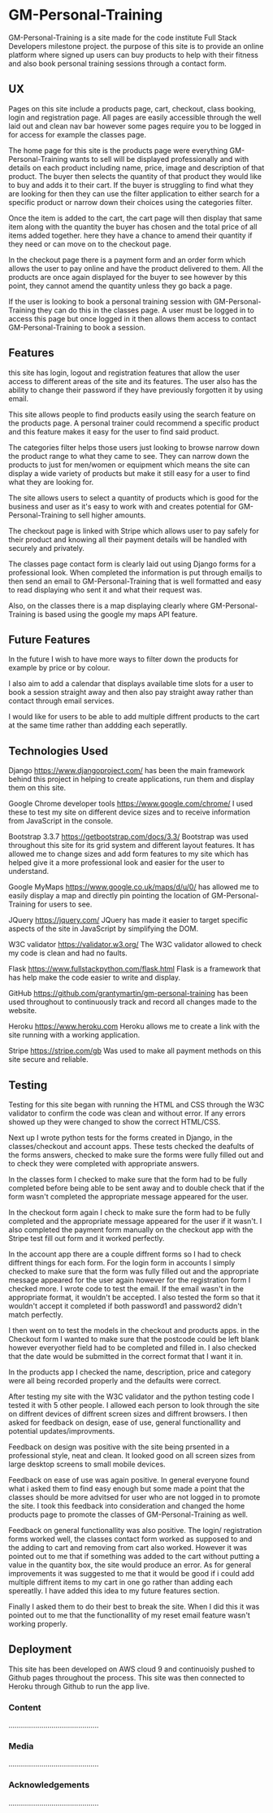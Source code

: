 # GM-Personal-Training

GM-Personal-Training is a site made for the code institute Full Stack Developers milestone project. the purpose of this site is to provide an online platform where signed up users can buy products to help with their fitness and also book personal training sessions through a contact form. 

## UX

Pages on this site include a products page, cart, checkout, class booking, login and registration page. All pages are easily accessible through the well laid out and clean nav bar however some pages require you to be logged in for access for example the classes page.

The home page for this site is the products page were everything GM-Personal-Training wants to sell will be displayed professionally and with details on each product including name, price, image and description of that product. The buyer then selects the quantity of that product they would like to buy and adds it to their cart. If the buyer is struggling to find what they are looking for then they can use the filter application to either search for a specific product or narrow down their choices using the categories filter.

Once the item is added to the cart, the cart page will then display that same item along with the quantity the buyer has chosen and the total price of all items added together. here they have a chance to amend their quantity if they need or can move on to the checkout page.

In the checkout page there is a payment form and an order form which allows the user to pay online and have the product delivered to them. All the products are once again displayed for the buyer to see however by this point, they cannot amend the quantity unless they go back a page.

If the user is looking to book a personal training session with GM-Personal-Training they can do this in the classes page. A user must be logged in to access this page but once logged in it then allows them access to contact GM-Personal-Training to book a session.

## Features 

this site has login, logout and registration features that allow the user access to different areas of the site and its features. The user also has the ability to change their password if they have previously forgotten it by using email.

This site allows people to find products easily using the search feature on the products page. A personal trainer could recommend a specific product and this feature makes it easy for the user to find said product.

The categories filter helps those users just looking to browse narrow down the product range to what they came to see. They can narrow down the products to just for men/women or equipment which means the site can display a wide variety of products but make it still easy for a user to find what they are looking for.

The site allows users to select a quantity of products which is good for the business and user as it's easy to work with and creates potential for GM-Personal-Training to sell higher amounts.

The checkout page is linked with Stripe which allows user to pay safely for their product and knowing all their payment details will be handled with securely and privately.

The classes page contact form is clearly laid out using Django forms for a professional look. When completed the information is put through emailjs to then send an email to GM-Personal-Training that is well formatted and easy to read displaying who sent it and what their request was.

Also, on the classes there is a map displaying clearly where GM-Personal-Training is based using the google my maps API feature.

## Future Features

In the future I wish to have more ways to filter down the products for example by price or by colour. 

I also aim to add a calendar that displays available time slots for a user to book a session straight away and then also pay straight away rather than contact through email services.

I would like for users to be able to add multiple diffrent products to the cart at the same time rather than addding each seperatlly.

## Technologies Used

Django https://www.djangoproject.com/ has been the main framework behind this project in helping to create applications, run them and display them on this site.

Google Chrome developer tools https://www.google.com/chrome/ I used these to test my site on different device sizes and to receive information from JavaScript in the console.

Bootstrap 3.3.7 https://getbootstrap.com/docs/3.3/ Bootstrap was used throughout this site for its grid system and different layout features. It has allowed me to change sizes and add form features to my site which has helped give it a more professional look and easier for the user to understand.

Google MyMaps https://www.google.co.uk/maps/d/u/0/ has allowed me to easily display a map and directly pin pointing the location of GM-Personal-Training for users to see.

JQuery https://jquery.com/ JQuery has made it easier to target specific aspects of the site in JavaScript by simplifying the DOM.

W3C validator https://validator.w3.org/ The W3C validator allowed to check my code is clean and had no faults.

Flask https://www.fullstackpython.com/flask.html Flask is a framework that has help make the code easier to write and display.

GitHub https://github.com/grantymartin/gm-personal-training has been used throughout to continuously track and record all changes made to the website. 

Heroku https://www.heroku.com Heroku allows me to create a link with the site running with a working application.

Stripe https://stripe.com/gb Was used to make all payment methods on this site secure and reliable.

## Testing

Testing for this site began with running the HTML and CSS through the W3C validator to confirm the code was clean and without error. If any errors showed up they were changed to show the correct HTML/CSS. 

Next up I wrote python tests for the forms created in Django, in the classes/checkout and account apps. These tests checked the deafults of the forms answers, checked to make sure the forms were fully filled out and to check they were completed with appropriate answers. 

In the classes form I checked to make sure that the form had to be fully completed before being able to be sent away and to double check that if the form wasn't completed the appropriate message appeared for the user.

In the checkout form again I check to make sure the form had to be fully completed and the appropriate message appeared for the user if it wasn't. I also completed the payment form manually on the checkout app with the Stripe test fill out form and it worked perfectly.

In the account app there are a couple diffrent forms so I had to check diffrent things for each form. For the login form in accounts I simply checked to make sure that the form was fully filled out and the appropriate message appeared for the user again however for the registration form I checked more. I wrote code to test the email. If the email wasn't in the appropriate format, it wouldn't be accepted. I also tested the form so that it wouldn't accept it completed if both password1 and password2 didn't match perfectly. 

I then went on to test the models in the checkout and products apps. in the Checkout form I wanted to make sure that the postcode could be left blank however everyother field had to be completed and filled in. I also checked that the date would be submitted in the correct format that I want it in.

In the products app I checked the name, description, price and category were all being recorded properly and the defaults were correct.

After testing my site with the W3C validator and the python testing code I tested it with 5 other people. I allowed each person to look through the site on diffrent devices of diffrent screen sizes and diffrent browsers. I then asked for feedback on design, ease of use, general functionallity and potential updates/improvments.

Feedback on design was positive with the site being prsented in a professional style, neat and clean. It looked good on all screen sizes from large desktop screens to small mobile devices. 

Feedback on ease of use was again positive. In general everyone found what i asked them to find easy enough but some made a point that the classes should be more advitsed for user who are not logged in to promote the site. I took this feedback into consideration and changed the home products page to promote the classes of GM-Personal-Training as well. 

Feedback on general functionallity was also positive. The login/ registration forms worked well, the classes contact form worked as supposed to and the adding to cart and removing from cart also worked. However it was pointed out to me that if something was added to the cart without putting a value in the quantity box, the site would produce an error. As for general improvements it was suggested to me that it would be good if i could add multiple diffrent items to my cart in one go rather than adding each spereatlly. I have added this idea to my future features section.

Finally I asked them to do their best to break the site. When I did this it was pointed out to me that the functionallity of my reset email feature wasn't working properly.

## Deployment

This site has been developed on AWS cloud 9 and continuoisly pushed to Github pages throughout the process. This site was then connected to Heroku through Github to run the app live.

### Content

............................................

### Media

............................................

### Acknowledgements

............................................
